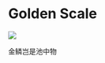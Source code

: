 # Golden Scale


![](https://topmanhwa.net/wp-content/uploads/2020/09/golden-scale-193x278.jpg)

金鳞岂是池中物
